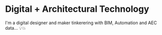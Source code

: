 # Digital + Architectural Technology

I'm a digital designer and maker tinkerering with BIM, Automation and AEC data... :bulb::boom:
